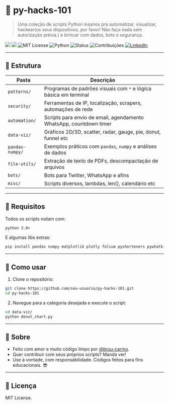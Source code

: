 # 🐍 py-hacks-101

> Uma coleção de scripts Python insanos pra automatizar, visualizar, hackear(os seus dispositivos, por favor! Não faça nada sem autorização prévia.) e brincar com dados, bots e segurança.

[![](https://img.shields.io/badge/MODO-HACKER-green)]() [![](https://img.shields.io/badge/feito_com-💻_e_cafe☕-purple)]()
![MIT License](https://img.shields.io/badge/license-MIT-blue.svg)
![Python](https://img.shields.io/badge/Python-3.8+-blue.svg?logo=python)
![Status](https://img.shields.io/badge/status-Em%20Desenvolvimento-yellow)
![Contribuições](https://img.shields.io/badge/contributions-welcome-brightgreen)
[![LinkedIn](https://img.shields.io/badge/-Bruna%20Carmo-blue?style=flat-square&logo=Linkedin&logoColor=white&link=https://www.linkedin.com/in/brunaalinedocarmo/)](https://www.linkedin.com/in/Bruna-Carmo/)


---

## 📁 Estrutura

| Pasta            | Descrição |
|------------------|-----------|
| `patterns/`       | Programas de padrões visuais com `*` e lógica básica em terminal |
| `security/`       | Ferramentas de IP, localização, scrapers, automações de rede |
| `automation/`     | Scripts para envio de email, agendamento WhatsApp, countdown timer |
| `data-viz/`       | Gráficos 2D/3D, scatter, radar, gauge, pie, donut, funnel etc |
| `pandas-numpy/`   | Exemplos práticos com `pandas`, `numpy` e análises de dados |
| `file-utils/`     | Extração de texto de PDFs, descompactação de arquivos |
| `bots/`           | Bots para Twitter, WhatsApp e afins |
| `misc/`           | Scripts diversos, lambdas, len(), calendário etc |

---

## 🧠 Requisitos

Todos os scripts rodam com:

```bash
python 3.8+
```

E algumas libs extras:

```bash
pip install pandas numpy matplotlib plotly folium pyshorteners pywhatkit bs4 requests webcolors fitz
```

---

## 🚀 Como usar

1. Clone o repositório:

```bash
git clone https://github.com/seu-usuario/py-hacks-101.git
cd py-hacks-101
```

2. Navegue para a categoria desejada e execute o script:

```bash
cd data-viz/
python donut_chart.py
```

---

## 🤘 Sobre

- Feito com amor e muito código limpo por [@bruu-carmo](https://github.com/bruu-carmo).  
- Quer contribuir com seus próprios scripts? Manda ver!
- Use à vontade, com responsábilidade. Códigos feitos para fins educacionais.  😎
---

## 💬 Licença

MIT License. 

